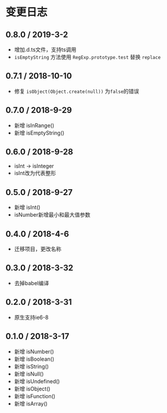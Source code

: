 # 变更日志

## 0.8.0 / 2019-3-2

- 增加.d.ts文件，支持ts调用
- `isEmptyString` 方法使用 `RegExp.prototype.test` 替换 `replace`

## 0.7.1 / 2018-10-10

- 修复 `isObject(Object.create(null))` 为`false`的错误

## 0.7.0 / 2018-9-29

- 新增 isInRange()
- 新增 isEmptyString()

## 0.6.0 / 2018-9-28

- isInt -> isInteger
- isInt改为代表整形

## 0.5.0 / 2018-9-27

- 新增 isInt()
- isNumber新增最小和最大值参数

## 0.4.0 / 2018-4-6

- 迁移项目，更改名称 

## 0.3.0 / 2018-3-32

- 去掉babel编译

## 0.2.0 / 2018-3-31

- 原生支持ie6-8 

## 0.1.0 / 2018-3-17

- 新增 isNumber()
- 新增 isBoolean()
- 新增 isString()
- 新增 isNull()
- 新增 isUndefined()
- 新增 isObject()
- 新增 isFunction()
- 新增 isArray()
